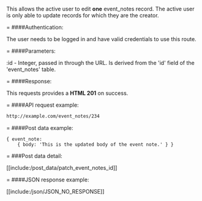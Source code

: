 <!-- --- title: PATCH /event_notes/:id -->

This allows the active user to edit **one** event_notes record. The active user is only able to update records for which they are the creator.

=
####Authentication:

The user needs to be logged in and have valid credentials to use this route.

=
####Parameters:

:id - Integer, passed in through the URL. Is derived from the 'id' field of the 'event_notes' table.

=
####Response:

This requests provides a <strong>HTML 201</strong> on success.

=
####API request example:
```html
http://example.com/event_notes/234
```

=
####Post data example:
```
{ event_note: 
	{ body: 'This is the updated body of the event note.' } }
```

=
###Post data detail:

[[include:/post_data/patch_event_notes_id]]

=
####JSON response example:

[[include:/json/JSON_NO_RESPONSE]]
